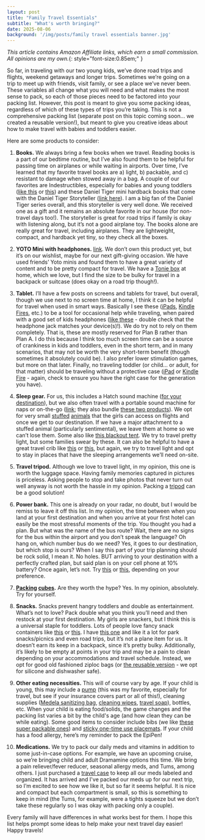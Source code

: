 ```yaml
---
layout: post
title: "Family Travel Essentials"
subtitle: "What's worth bringing?"
date: 2025-08-06
background: '/img/posts/family travel essentials banner.jpg'
---
```


*This article contains Amazon Affiliate links, which earn a small commission. All opinions are my own.*{: style="font-size:0.85em;" }

So far, in traveling with our two young kids, we’ve done road trips and flights, weekend getaways and longer trips. Sometimes we’re going on a trip to meet up with friends, visit family, or see a place we’ve never been. These variables all change what you will need and what makes the most sense to pack, so each of those pieces need to be factored into your packing list. However, this post is meant to give you some packing ideas, regardless of which of these types of trips you’re taking. This is not a comprehensive packing list (separate post on this topic coming soon… we created a reusable version!), but meant to give you creative ideas about how to make travel with babies and toddlers easier.

Here are some products to consider:

1. **Books.** We always bring a few books when we travel. Reading books is a part of our bedtime routine, but I’ve also found them to be helpful for passing time on airplanes or while waiting in airports. Over time, I’ve learned that my favorite travel books are a) light, b) packable, and c) resistant to damage when stowed away in a bag. A couple of our favorites are Indestructibles, especially for babies and young toddlers ([like this](https://amzn.to/4ljbr2s) or [this](https://amzn.to/3HrxW7l)) and these Daniel Tiger mini hardback books that come with the Daniel Tiger Storyteller ([link here](https://amzn.to/4fsQCjI)). I am a big fan of the Daniel Tiger series overall, and this storyteller is very well done. We received one as a gift and it remains an absolute favorite in our house (for non-travel days too!). The storyteller is great for road trips if family is okay with listening along, but it’s not a good airplane toy. The books alone are really great for travel, including airplanes. They are lightweight, compact, and hardback yet tiny, so they check all the boxes. 

2. **YOTO Mini with headphones.** [link](https://amzn.to/3Jq0vmg). We don’t own this product yet, but it’s on our wishlist, maybe for our next gift-giving occasion. We have used friends’ Yoto minis and found them to have a great variety of content and to be pretty compact for travel. We have a [Tonie box](https://amzn.to/3JqrKNv) at home, which we love, but I find the size to be bulky for travel in a backpack or suitcase (does okay on a road trip though!). 

3. **Tablet.** I’ll have a few posts on screens and tablets for travel, but overall, though we use next to no screen time at home, I think it can be helpful for travel when used in smart ways. Basically I see these ([iPads](https://amzn.to/45o9hZq), [Kindle Fires](https://amzn.to/45tLM1i), etc.) to be a tool for occasional help while traveling, when paired with a good set of kids headphones ([like these](https://amzn.to/4fy9SfZ) - double check that the headphone jack matches your device(s)!). We do try not to rely on them completely. That is, these are mostly reserved for Plan B rather than Plan A. I do this because I think too much screen time can be a source of crankiness in kids and toddlers, even in the short term, and in many scenarios, that may not be worth the very short-term benefit (though sometimes it absolutely could be). I also prefer lower stimulation games, but more on that later. Finally, no traveling toddler (or child… or adult, for that matter) should be traveling without a protective case ([iPad](https://amzn.to/45aPQEF) or [Kindle Fire](https://amzn.to/47o6v97) - again, check to ensure you have the right case for the generation you have).

4. **Sleep gear.** For us, this includes a Hatch sound machine ([for your destination](https://amzn.to/45ol9KT)), but we also often travel with a portable sound machine for naps or on-the-go ([link](https://amzn.to/46RFGtW); they also bundle [these two products](https://amzn.to/45ADt3Q)). We opt for very small [stuffed](https://amzn.to/3J7uwHp) [animals](https://amzn.to/4loEoKt) that the girls can access on flights and once we get to our destination. If we have a major attachment to a stuffed animal (particularly sentimental), we leave them at home so we can’t lose them. Some also like [this blackout tent](https://amzn.to/3UXYPms). We try to travel pretty light, but some families swear by these. It can also be helpful to have a great travel crib like [this](https://amzn.to/4m3SCS5) or [this](https://amzn.to/3Jp5pjo), but again, we try to travel light and opt to stay in places that have the sleeping arrangements we’ll need on-site. 

5. **Travel tripod.** Although we love to travel light, in my opinion, this one is worth the luggage space. Having family memories captured in pictures is priceless. Asking people to stop and take photos that never turn out well anyway is not worth the hassle in my opinion. Packing a [tripod](https://amzn.to/45t3kKI) can be a good solution!

6. **Power bank.** This one is already on your radar, no doubt, but I would be remiss to leave it off this list. In my opinion, the time between when you land at your first destination and when you arrive at your first hotel can easily be the most stressful moments of the trip. You thought you had a plan. But what was the name of the bus route? Wait, there are no signs for the bus within the airport and you don’t speak the language? Oh hang on, which number bus do we need? Yes, it goes to our destination, but which stop is ours? When I say this part of your trip planning should be rock solid, I mean it. No holes. BUT arriving to your destination with a perfectly crafted plan, but said plan is on your cell phone at 10% battery? Once again, let’s not. Try [this](https://amzn.to/4mehsic) or [this](https://amzn.to/45GxmvQ), depending on your preference. 

7. **[Packing](https://amzn.to/47n4LNm) [cubes](https://amzn.to/3UVkpbi).** Are they worth the hype? Yes. In my opinion, absolutely. Try for yourself. 

8. **Snacks.** Snacks prevent hangry toddlers and double as entertainment. What’s not to love? Pack double what you think you’ll need and then restock at your first destination. My girls are snackers, but I think this is a universal staple for toddlers. Lots of people love fancy snack containers like [this](https://amzn.to/45b2of9) or [this](https://amzn.to/4ovvUnk). I have [this one](https://amzn.to/4lk2pCc) and like it a lot for park snacks/picnics and even road trips, but it’s not a plane item for us. It doesn’t earn its keep in a backpack, since it’s pretty bulky. Additionally, it’s likely to be empty at points in your trip and may be a pain to clean depending on your accommodations and travel schedule. Instead, we opt for good old fashioned ziploc bags (or [the reusable version](https://amzn.to/45rBDC9) - we opt for silicone and dishwasher safe). 

9. **Other eating necessities.** This will of course vary by age. If your child is young, this may include a [pump](https://amzn.to/3UlRuwU)  (this was my favorite, especially for travel, but see if your insurance covers part or all of this!), cleaning supplies ([Medela sanitizing bag](https://amzn.to/47mfCXN), [cleaning wipes](https://amzn.to/46RG7EA), [travel soap](https://amzn.to/4mtGc5C)), bottles, etc. When your child is eating food/solids, the game changes and the packing list varies a bit by the child's age (and how clean they can be while eating). Some good items to consider include bibs (we like [these super packable ones](https://amzn.to/45x7OAc)) and [sticky one-time use placemats](https://amzn.to/3Jbdo3w). If your child has a food allergy, here’s my reminder to pack the EpiPen!

10. **Medications.** We try to pack our daily meds and vitamins in addition to some just-in-case options. For example, we have an upcoming cruise, so we’re bringing child and adult Dramamine options this time. We bring a pain reliever/fever reducer, seasonal allergy meds, and Tums, among others. I just purchased a [travel case](https://amzn.to/3J7Unza) to keep all our meds labeled and organized. It has arrived and I've packed our meds up for our next trip, so I’m excited to see how we like it, but so far it seems helpful. It is nice and compact but each compartment is small, so this is something to keep in mind (the Tums, for example, were a tights squeeze but we don’t take these regularly so I was okay with packing only a couple). 

Every family will have differences in what works best for them. I hope this list helps prompt some ideas to help make your next travel day easier! Happy travels!
